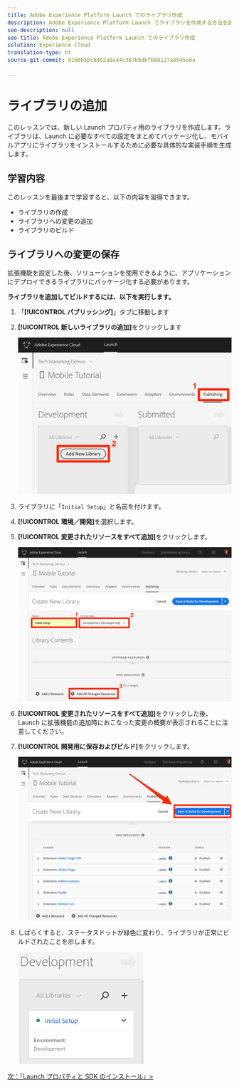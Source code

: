 ```yaml
---
title: Adobe Experience Platform Launch でのライブラリ作成
description: Adobe Experience Platform Launch でライブラリを作成する方法を説明します。このレッスンは、「モバイル iOS Swift アプリケーションでの Experience Cloud の実装」チュートリアルの一部です。
seo-description: null
seo-title: Adobe Experience Platform Launch でのライブラリ作成
solution: Experience Cloud
translation-type: ht
source-git-commit: d166b50c6452a9a44c387bbdbfb88127a8545eda

---
```



# ライブラリの追加

このレッスンでは、新しい Launch プロパティ用のライブラリを作成します。ライブラリは、Launch に必要なすべての設定をまとめてパッケージ化し、モバイルアプリにライブラリをインストールするために必要な具体的な実装手順を生成します。

## 学習内容

このレッスンを最後まで学習すると、以下の内容を習得できます。

* ライブラリの作成
* ライブラリへの変更の追加
* ライブラリのビルド

## ライブラリへの変更の保存

拡張機能を設定した後、ソリューションを使用できるように、アプリケーションにデプロイできるライブラリにパッケージ化する必要があります。

**ライブラリを追加してビルドするには、以下を実行します。**

1. 「**[!UICONTROL パブリッシング]**」タブに移動します

1. **[!UICONTROL 新しいライブラリの追加]**&#x200B;をクリックします

   ![新しいライブラリの追加](images/mobile-launch-addNewLibrary.png)

1. ライブラリに「`Initial Setup`」と名前を付けます。

1. **[!UICONTROL 環境／開発]**&#x200B;を選択します。

1. **[!UICONTROL 変更されたリソースをすべて追加]**&#x200B;をクリックします。

   ![変更されたリソースをすべて追加](images/mobile-launch-addAllChangedResources.png)

1. **[!UICONTROL 変更されたリソースをすべて追加]**&#x200B;をクリックした後、Launch に拡張機能の追加時におこなった変更の概要が表示されることに注意してください。

1. **[!UICONTROL 開発用に保存およびビルド]**&#x200B;をクリックします。

   ![開発用に保存およびビルド](images/mobile-launch-saveAndBuild.png)

1. しばらくすると、ステータスドットが緑色に変わり、ライブラリが正常にビルドされたことを示します。

   ![ビルドされたライブラリ](images/mobile-launch-libraryBuilt.png)

[次：「Launch プロパティと SDK のインストール」&gt;](launch-install-the-mobile-sdk.md)
